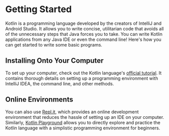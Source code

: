 # Getting Started

Kotlin is a programming language developed by the creators of IntelliJ and Android Studio.  It allows you to write concise, utilitarian code that avoids all of the unnecessary steps that Java forces you to take.  You can write Kotlin applications from any Java IDE or even the command line!  Here's how you can get started to write some basic programs.

## Installing Onto Your Computer

To set up your computer, check out the Kotlin language's [official tutorial](https://kotlinlang.org/docs/tutorials/getting-started.html).  It contains thorough details on setting up a programming environment with IntelliJ IDEA, the command line, and other methods.

## Online Environments

You can also use [Repl.it](https://repl.it/languages/kotlin), which provides an online development environment that reduces the hassle of setting up an IDE on your computer.  Similarly, [Kotlin Playground](play.kotlinlang.org) allows you to directly explore and practice the Kotlin language with a simplistic programming environment for beginners.
